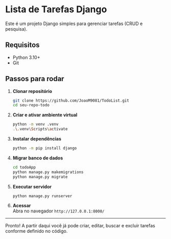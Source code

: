 # Lista de Tarefas Django

Este é um projeto Django simples para gerenciar tarefas (CRUD e pesquisa).

## Requisitos

- Python 3.10+
- Git

## Passos para rodar

1. **Clonar repositório**  
   ```bash
   git clone https://github.com/JoaoM9081/TodoList.git
   cd seu-repo-todo
   ```

2. **Criar e ativar ambiente virtual**  
   ```bash
   python -m venv .venv
   .\.venv\Scripts\activate   
   ```

3. **Instalar dependências**  
   ```bash
   python -m pip install django
   ```

4. **Migrar banco de dados**  
   ```bash
   cd todoApp
   python manage.py makemigrations
   python manage.py migrate
   ```

5. **Executar servidor**  
   ```bash
   python manage.py runserver
   ```

7. **Acessar**  
   Abra no navegador `http://127.0.0.1:8000/`

---

Pronto! A partir daqui você já pode criar, editar, buscar e excluir tarefas conforme definido no código.